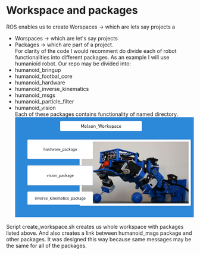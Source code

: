 # Workspace and packages
ROS enables us to create Worspaces -> which are lets say projects a
- Worspaces -> which are let's say projects
- Packages -> which are part of a project.  
For clarity of the code I would recomment do divide each of robot functionalities into different packages.
As an example I will use humanioid robot. Our repo may be divided into:
- humanoid_bringup
- humanoid_footbal_core
- humanoid_hardware
- humanoid_inverse_kinematics
- humanoid_msgs
- humanoid_particle_filter
- humanoid_vision  
Each of these packages contains functionality of named directory.
![img.png](img.png)
  
Script create_workspace.sh creates us whole workspace with packages listed above. And also creates a link between
humanoid_msgs package and other packages. It was designed this way because same messages may be the same for all of the packages.
